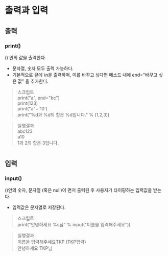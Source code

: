 출력과 입력
==========



## 출력  
### print()
() 안의 값을 출력한다.
- 문자열, 숫자 모두 출력 가능하다.
- 기본적으로 끝에 \n을 출력하며, 이를 바꾸고 싶다면 메소드 내에 end="바꾸고 싶은 값" 을 추가한다.
> 스크립트  
> print("a", end="bc")  
> print(123)  
> print("a"+'10')  
> print("%d과 %d의 합은 %d입니다." % (1,2,3))  

> 실행결과  
> abc123  
> a10  
> 1과 2의 합은 3입니다.  
#



## 입력

### input()
()안의 숫자, 문자열 (혹은 null)이 먼저 출력된 후 사용자가 타이핑하는 입력값을 받는다.
- 입력값은 문자열로 저장된다.

> 스크립트  
> print("안녕하세요 %s님" % input("이름을 입력해주세요"))  

> 실행결과  
> 이름을 입력해주세요TKP    (TKP입력)  
> 안녕하세요 TKP님

